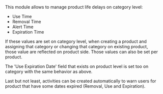 This module allows to manage product life delays on category level:

- Use Time
- Removal Time
- Alert Time
- Expiration Time

If these values are set on category level, when creating a product and
assigning that category or changing that category on existing product,
those value are reflected on product side. Those values can also be set
per product.

The 'Use Expiration Date' field that exists on product level is set too
on category with the same behavior as above.

Last but not least, activities can be created automatically to warn
users for product that have some dates expired (Removal, Use and
Expiration).
